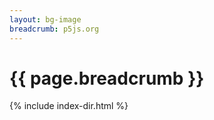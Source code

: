 ```yaml
---
layout: bg-image
breadcrumb: p5js.org
---
```

# {{ page.breadcrumb }}

{% include index-dir.html %}

